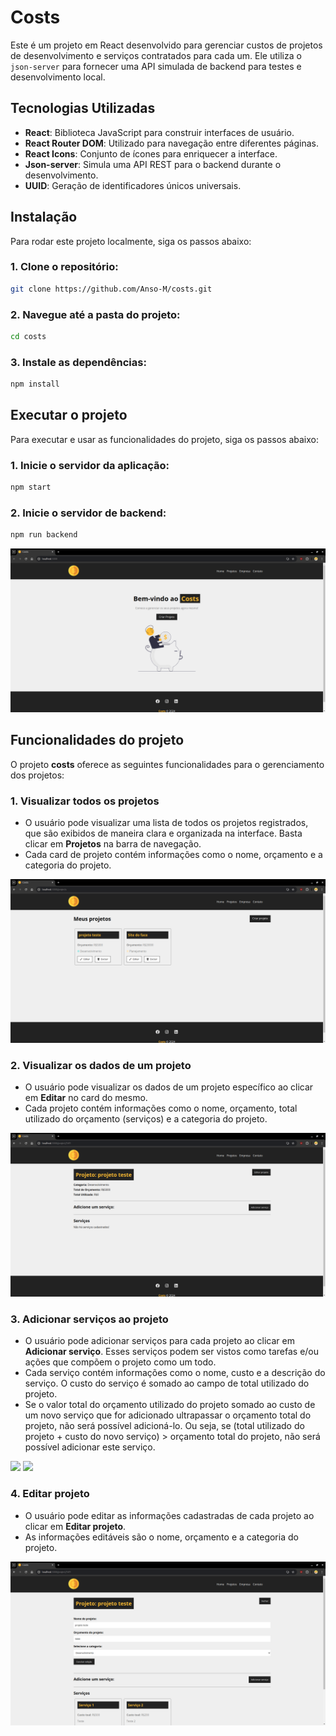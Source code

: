 # Costs

Este é um projeto em React desenvolvido para gerenciar custos de projetos de desenvolvimento e serviços contratados para cada um. Ele utiliza o `json-server` para fornecer uma API simulada de backend para testes e desenvolvimento local.

## Tecnologias Utilizadas

- **React**: Biblioteca JavaScript para construir interfaces de usuário.
- **React Router DOM**: Utilizado para navegação entre diferentes páginas.
- **React Icons**: Conjunto de ícones para enriquecer a interface.
- **Json-server**: Simula uma API REST para o backend durante o desenvolvimento.
- **UUID**: Geração de identificadores únicos universais.

## Instalação

Para rodar este projeto localmente, siga os passos abaixo:

### 1. Clone o repositório:
   ```bash
   git clone https://github.com/Anso-M/costs.git
   ```

### 2. Navegue até a pasta do projeto:
   ```bash
   cd costs
   ```

### 3. Instale as dependências:
   ```bash
   npm install
   ```

## Executar o projeto

Para executar e usar as funcionalidades do projeto, siga os passos abaixo:

### 1. Inicie o servidor da aplicação:
   ```bash
   npm start
   ```

### 2. Inicie o servidor de backend:
   ```bash
   npm run backend
   ```

![](assets/img/Home.png)

## Funcionalidades do projeto

O projeto **costs** oferece as seguintes funcionalidades para o gerenciamento dos projetos:

### 1. **Visualizar todos os projetos**
   - O usuário pode visualizar uma lista de todos os projetos registrados, que são exibidos de maneira clara e organizada na interface. Basta clicar em **Projetos** na barra de navegação.
   - Cada card de projeto contém informações como o nome, orçamento e a categoria do projeto.

![](assets/img/Projetos.png)

### 2. **Visualizar os dados de um projeto**
   - O usuário pode visualizar os dados de um projeto específico ao clicar em **Editar** no card do mesmo.
   - Cada projeto contém informações como o nome, orçamento, total utilizado do orçamento (serviços) e a categoria do projeto.

![](assets/img/Projeto.png)

### 3. **Adicionar serviços ao projeto**
   - O usuário pode adicionar serviços para cada projeto ao clicar em **Adicionar serviço**. Esses serviços podem ser vistos como tarefas e/ou ações que compõem o projeto como um todo.
   - Cada serviço contém informações como o nome, custo e a descrição do serviço. O custo do serviço é somado ao campo de total utilizado do projeto.
   - Se o valor total do orçamento utilizado do projeto somado ao custo de um novo serviço que for adicionado ultrapassar o orçamento total do projeto, não será possível adicioná-lo. Ou seja, se (total utilizado do projeto + custo do novo serviço) > orçamento total do projeto, não será possível adicionar este serviço.

![](assets/img/Adicionar%20serviço.png)
![](assets/img/Serviços.png)

### 4. **Editar projeto**
   - O usuário pode editar as informações cadastradas de cada projeto ao clicar em **Editar projeto**.
   - As informações editáveis são o nome, orçamento e a categoria do projeto.

![](assets/img/Editar%20projeto.png)
